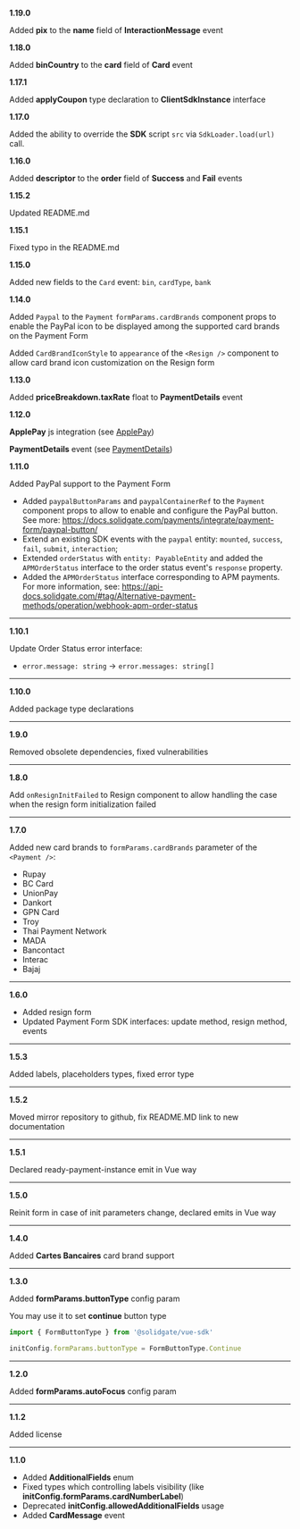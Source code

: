 **1.19.0**

Added **pix** to the **name** field of **InteractionMessage** event

**1.18.0**

Added **binCountry** to the **card** field of **Card** event

**1.17.1**

Added **applyCoupon** type declaration to **ClientSdkInstance** interface

**1.17.0**

Added the ability to override the **SDK** script `src` via `SdkLoader.load(url)` call.

**1.16.0**

Added **descriptor** to the **order** field of **Success** and **Fail** events

**1.15.2**

Updated README.md

**1.15.1**

Fixed typo in the README.md

**1.15.0**

Added new fields to the `Card` event: `bin`, `cardType`, `bank`

**1.14.0**

Added `Paypal` to the `Payment` `formParams.cardBrands` component props to enable the PayPal icon to be displayed among the supported card brands on the Payment Form

Added `CardBrandIconStyle` to `appearance` of the `<Resign />` component to allow card brand icon customization on the Resign form

**1.13.0**

Added **priceBreakdown.taxRate** float to **PaymentDetails** event

**1.12.0**

**ApplePay** js integration (see [ApplePay](https://docs.solidgate.com/payments/integrate/payment-form/apple-pay/))

**PaymentDetails** event (see [PaymentDetails](https://docs.solidgate.com/payments/integrate/payment-form/form-events/#payment-details))

**1.11.0**

Added PayPal support to the Payment Form

- Added `paypalButtonParams` and `paypalContainerRef` to the `Payment` component props to allow to enable and configure the PayPal button. See more: https://docs.solidgate.com/payments/integrate/payment-form/paypal-button/
- Extend an existing SDK events with the `paypal` entity: `mounted`, `success`, `fail`, `submit`, `interaction`;
- Extended `orderStatus` with `entity: PayableEntity` and added the `APMOrderStatus` interface to the order status event's `response` property.
- Added the `APMOrderStatus` interface corresponding to APM payments. For more information, see: https://api-docs.solidgate.com/#tag/Alternative-payment-methods/operation/webhook-apm-order-status

***

**1.10.1**

Update Order Status error interface:
- `error.message: string` -> `error.messages: string[]`

***

**1.10.0**

Added package type declarations

***

**1.9.0**

Removed obsolete dependencies, fixed vulnerabilities

***

**1.8.0**

Add `onResignInitFailed` to Resign component to allow handling the case when the resign form initialization failed

***

**1.7.0**

Added new card brands to `formParams.cardBrands` parameter of the `<Payment />`:

- Rupay
- BC Card
- UnionPay
- Dankort
- GPN Card
- Troy
- Thai Payment Network
- MADA
- Bancontact
- Interac
- Bajaj

***

**1.6.0**

- Added resign form
- Updated Payment Form SDK interfaces: update method, resign method, events

***

**1.5.3**

Added labels, placeholders types, fixed error type

***

**1.5.2**

Moved mirror repository to github, fix README.MD link to new documentation

***

**1.5.1**

Declared ready-payment-instance emit in Vue way

***

**1.5.0**

Reinit form in case of init parameters change, declared emits in Vue way

***

**1.4.0**

Added  **Cartes Bancaires** card brand support

***

**1.3.0**

Added **formParams.buttonType** config param

You may use it to set **continue** button type
```typescript
import { FormButtonType } from '@solidgate/vue-sdk'

initConfig.formParams.buttonType = FormButtonType.Continue
```

***

**1.2.0**

Added **formParams.autoFocus** config param

***

**1.1.2**

Added license

***

**1.1.0**


- Added **AdditionalFields** enum
- Fixed types which controlling labels visibility (like **initConfig.formParams.cardNumberLabel**)
- Deprecated **initConfig.allowedAdditionalFields** usage
- Added **CardMessage** event
